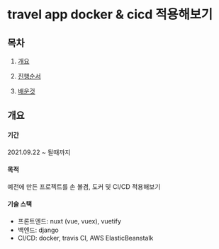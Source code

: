 # travel app docker & cicd 적용해보기

## 목차

1. [개요](#개요)

2. [진행순서](#진행순서)

3. [배운것](#배운것)

## 개요

#### 기간

2021.09.22 ~ 될때까지



#### 목적

예전에 만든 프로젝트를 손 볼겸, 도커 및 CI/CD 적용해보기



#### 기술 스택

- 프론트엔드: nuxt (vue, vuex), vuetify
- 백엔드: django
- CI/CD: docker, travis CI, AWS ElasticBeanstalk


